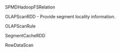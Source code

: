 SPMDHadoopFSRelation

OLAPScanRDD - Provide segment locality information.

OLAPScanRule

SegmentCacheRDD

RowDataScan 